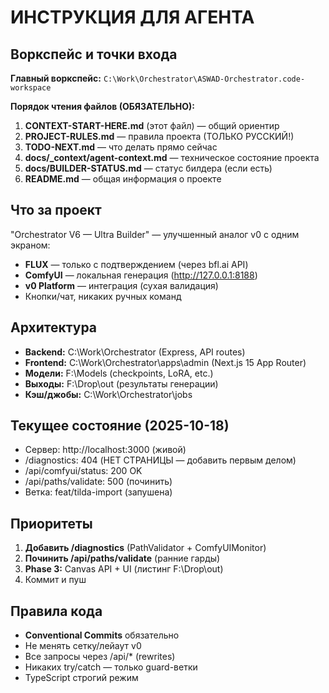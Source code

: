 # ИНСТРУКЦИЯ ДЛЯ АГЕНТА

## Воркспейс и точки входа

**Главный воркспейс:** `C:\Work\Orchestrator\ASWAD-Orchestrator.code-workspace`

**Порядок чтения файлов (ОБЯЗАТЕЛЬНО):**

1. **CONTEXT-START-HERE.md** (этот файл) — общий ориентир
2. **PROJECT-RULES.md** — правила проекта (ТОЛЬКО РУССКИЙ!)
3. **TODO-NEXT.md** — что делать прямо сейчас
4. **docs/_context/agent-context.md** — техническое состояние проекта
5. **docs/BUILDER-STATUS.md** — статус билдера (если есть)
6. **README.md** — общая информация о проекте

## Что за проект

"Orchestrator V6 — Ultra Builder" — улучшенный аналог v0 с одним экраном:
- **FLUX** — только с подтверждением (через bfl.ai API)
- **ComfyUI** — локальная генерация (http://127.0.0.1:8188)
- **v0 Platform** — интеграция (сухая валидация)
- Кнопки/чат, никаких ручных команд

## Архитектура

- **Backend:** C:\Work\Orchestrator (Express, API routes)
- **Frontend:** C:\Work\Orchestrator\apps\admin (Next.js 15 App Router)
- **Модели:** F:\Models (checkpoints, LoRA, etc.)
- **Выходы:** F:\Drop\out (результаты генерации)
- **Кэш/джобы:** C:\Work\Orchestrator\jobs

## Текущее состояние (2025-10-18)

- Сервер: http://localhost:3000 (живой)
- /diagnostics: 404 (НЕТ СТРАНИЦЫ — добавить первым делом)
- /api/comfyui/status: 200 OK
- /api/paths/validate: 500 (починить)
- Ветка: feat/tilda-import (запушена)

## Приоритеты

1. **Добавить /diagnostics** (PathValidator + ComfyUIMonitor)
2. **Починить /api/paths/validate** (ранние гарды)
3. **Phase 3:** Canvas API + UI (листинг F:\Drop\out)
4. Коммит и пуш

## Правила кода

- **Conventional Commits** обязательно
- Не менять сетку/лейаут v0
- Все запросы через /api/* (rewrites)
- Никаких try/catch — только guard-ветки
- TypeScript строгий режим
